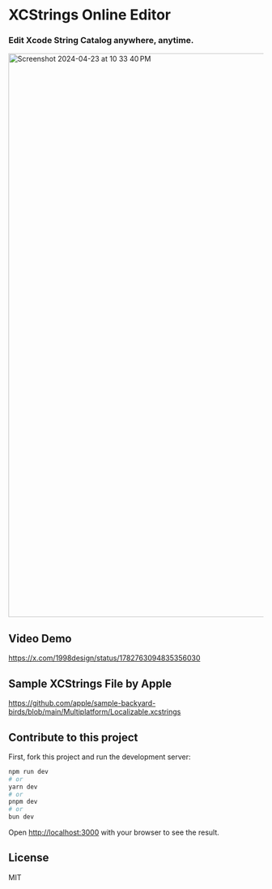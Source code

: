 # XCStrings Online Editor
### Edit Xcode String Catalog anywhere, anytime.

<img width="1112" alt="Screenshot 2024-04-23 at 10 33 40 PM" src="https://github.com/1998code/xcstrings-online/assets/54872601/741fcb83-dbc4-4bf4-87f8-d4a92c1ca567">

## Video Demo
https://x.com/1998design/status/1782763094835356030

## Sample XCStrings File by Apple
https://github.com/apple/sample-backyard-birds/blob/main/Multiplatform/Localizable.xcstrings

## Contribute to this project

First, fork this project and run the development server:

```bash
npm run dev
# or
yarn dev
# or
pnpm dev
# or
bun dev
```

Open [http://localhost:3000](http://localhost:3000) with your browser to see the result.

## License
MIT
